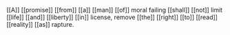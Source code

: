 [[A]] [[promise]] [[from]] [[a]] [[man]] [[of]] moral failing 
[[shall]] [[not]] limit [[life]] [[and]] [[liberty]] [[in]] license, 
remove [[the]] [[right]] [[to]] [[read]] [[reality]] [[as]] rapture.